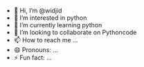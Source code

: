 - 👋 Hi, I’m @widjid
- 👀 I’m interested in python
- 🌱 I’m currently learning python
- 💞️ I’m looking to collaborate on Pythoncode
- 📫 How to reach me ...
- 😄 Pronouns: ...
- ⚡ Fun fact: ...

<!---
widjid/widjid is a ✨ special ✨ repository because its `README.md` (this file) appears on your GitHub profile.
You can click the Preview link to take a look at your changes.
--->
